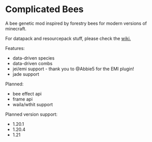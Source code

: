 # Complicated Bees
A bee genetic mod inspired by forestry bees for modern versions of minecraft.

For datapack and resourcepack stuff, please check the [wiki.](https://github.com/ACCBDD/complicated_bees/wiki)

Features:
* data-driven species 
* data-driven combs
* jei/emi support - thank you to @Abbie5 for the EMI plugin!
* jade support

Planned:
* bee effect api
* frame api
* waila/wthit support

Planned version support:
* 1.20.1
* 1.20.4
* 1.21
